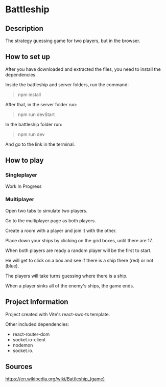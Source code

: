 # **Battleship**

## **Description**

The strategy guessing game for two players, but in the browser.

## **How to set up**

After you have downloaded and extracted the files, you need to install the dependencies.

Inside the battleship and server folders, run the command:

> npm install

After that, in the server folder run:

> npm run devStart

In the battleship folder run:

> npm run dev

And go to the link in the terminal.

## **How to play**

### **Singleplayer**

Work In Progress

### **Multiplayer**

Open two tabs to simulate two players.

Go to the multiplayer page as both players.

Create a room with a player and join it with the other.

Place down your ships by clicking on the grid boxes, until there are 17.

When both players are ready a random player will be the first to start.

He will get to click on a box and see if there is a ship there (red) or not (blue).

The players will take turns guessing where there is a ship.

When a player sinks all of the enemy's ships, the game ends.

## **Project Information**

Project created with Vite's react-swc-ts template.

Other included dependencies:

- react-router-dom
- socket.io-client
- nodemon
- socket.io.

## **Sources**

https://en.wikipedia.org/wiki/Battleship_(game)
